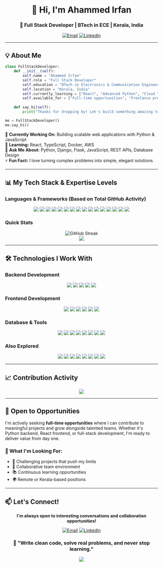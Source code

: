 <div align="center">
  
# 👋 Hi, I'm Ahammed Irfan

### 🚀 Full Stack Developer | BTech in ECE | Kerala, India

[![Email](https://img.shields.io/badge/Email-irfanpa005%40gmail.com-D14836?style=for-the-badge&logo=gmail&logoColor=white)](mailto:irfanpa005@gmail.com)
[![LinkedIn](https://img.shields.io/badge/LinkedIn-Connect-0077B5?style=for-the-badge&logo=linkedin&logoColor=white)](https://linkedin.com/in/yourprofile)

</div>

---

## 💡 About Me

```python
class FullStackDeveloper:
    def __init__(self):
        self.name = "Ahammed Irfan"
        self.role = "Full Stack Developer"
        self.education = "BTech in Electronics & Communication Engineering"
        self.location = "Kerala, India"
        self.currently_learning = ["React", "Advanced Python", "Cloud Technologies"]
        self.available_for = ["Full-time opportunities", "Freelance projects", "Open source collaboration"]
    
    def say_hi(self):
        print("Thanks for dropping by! Let's build something amazing together.")

me = FullStackDeveloper()
me.say_hi()
```

🔭 **Currently Working On:** Building scalable web applications with Python & JavaScript  
🌱 **Learning:** React, TypeScript, Docker, AWS  
💬 **Ask Me About:** Python, Django, Flask, JavaScript, REST APIs, Database Design  
⚡ **Fun Fact:** I love turning complex problems into simple, elegant solutions

---

## 📊 My Tech Stack & Expertise Levels

### **Languages & Frameworks** (Based on Total GitHub Activity)

<div align="center">

<img src="https://img.shields.io/badge/Python-85%25-3776AB?style=for-the-badge&logo=python&logoColor=white" />
<img src="https://img.shields.io/badge/JavaScript-75%25-F7DF1E?style=for-the-badge&logo=javascript&logoColor=black" />
<img src="https://img.shields.io/badge/React-70%25-61DAFB?style=for-the-badge&logo=react&logoColor=black" />
<img src="https://img.shields.io/badge/HTML/CSS-90%25-E34F26?style=for-the-badge&logo=html5&logoColor=white" />
<img src="https://img.shields.io/badge/Django-65%25-092E20?style=for-the-badge&logo=django&logoColor=white" />
<img src="https://img.shields.io/badge/Flask-60%25-000000?style=for-the-badge&logo=flask&logoColor=white" />
<img src="https://img.shields.io/badge/SQL-70%25-4479A1?style=for-the-badge&logo=mysql&logoColor=white" />
<img src="https://img.shields.io/badge/Git-80%25-F05032?style=for-the-badge&logo=git&logoColor=white" />
<img src="https://img.shields.io/badge/Node.js-45%25-339933?style=for-the-badge&logo=nodedotjs&logoColor=white" />
<img src="https://img.shields.io/badge/TypeScript-40%25-3178C6?style=for-the-badge&logo=typescript&logoColor=white" />
<img src="https://img.shields.io/badge/MongoDB-55%25-47A248?style=for-the-badge&logo=mongodb&logoColor=white" />
<img src="https://img.shields.io/badge/PostgreSQL-65%25-316192?style=for-the-badge&logo=postgresql&logoColor=white" />
<img src="https://img.shields.io/badge/Docker-50%25-2496ED?style=for-the-badge&logo=docker&logoColor=white" />
<img src="https://img.shields.io/badge/REST_API-75%25-FF6C37?style=for-the-badge&logo=postman&logoColor=white" />
<img src="https://img.shields.io/badge/Bootstrap-60%25-7952B3?style=for-the-badge&logo=bootstrap&logoColor=white" />
<img src="https://img.shields.io/badge/Tailwind-55%25-06B6D4?style=for-the-badge&logo=tailwindcss&logoColor=white" />

</div>

### **Quick Stats**

<!-- <div align="center">
  <img height="180em" src="https://github-readme-stats.vercel.app/api?username=irfanpa005&show_icons=true&theme=radical&include_all_commits=true&count_private=true&hide_border=true&bg_color=0d1117"/>
  <img height="180em" src="https://github-readme-stats.vercel.app/api/top-langs/?username=irfanpa005&layout=compact&langs_count=8&theme=radical&hide_border=true&bg_color=0d1117"/>
</div> -->

<div align="center">
  <img src="https://github-readme-streak-stats.herokuapp.com/?user=irfanpa005&theme=radical&hide_border=true&background=0d1117" alt="GitHub Streak" />
</div>

<div align="center">
  <img src="https://github-profile-trophy.vercel.app/?username=irfanpa005&theme=radical&no-frame=true&no-bg=true&row=1&column=7" />
</div>

---

## 🛠️ Technologies I Work With

### **Backend Development**
<p align="center">
  <img src="https://img.shields.io/badge/Python-3776AB?style=for-the-badge&logo=python&logoColor=white" />
  <img src="https://img.shields.io/badge/Django-092E20?style=for-the-badge&logo=django&logoColor=white" />
  <img src="https://img.shields.io/badge/Flask-000000?style=for-the-badge&logo=flask&logoColor=white" />
  <img src="https://img.shields.io/badge/FastAPI-009688?style=for-the-badge&logo=fastapi&logoColor=white" />
  <img src="https://img.shields.io/badge/REST_API-FF6C37?style=for-the-badge&logo=postman&logoColor=white" />
</p>

### **Frontend Development**
<p align="center">
  <img src="https://img.shields.io/badge/React-61DAFB?style=for-the-badge&logo=react&logoColor=black" />
  <img src="https://img.shields.io/badge/JavaScript-F7DF1E?style=for-the-badge&logo=javascript&logoColor=black" />
  <img src="https://img.shields.io/badge/HTML5-E34F26?style=for-the-badge&logo=html5&logoColor=white" />
  <img src="https://img.shields.io/badge/CSS3-1572B6?style=for-the-badge&logo=css3&logoColor=white" />
  <img src="https://img.shields.io/badge/Bootstrap-7952B3?style=for-the-badge&logo=bootstrap&logoColor=white" />
  <img src="https://img.shields.io/badge/Tailwind-06B6D4?style=for-the-badge&logo=tailwindcss&logoColor=white" />
</p>

### **Database & Tools**
<p align="center">
  <img src="https://img.shields.io/badge/PostgreSQL-316192?style=for-the-badge&logo=postgresql&logoColor=white" />
  <img src="https://img.shields.io/badge/MySQL-4479A1?style=for-the-badge&logo=mysql&logoColor=white" />
  <img src="https://img.shields.io/badge/MongoDB-47A248?style=for-the-badge&logo=mongodb&logoColor=white" />
  <img src="https://img.shields.io/badge/Redis-DC382D?style=for-the-badge&logo=redis&logoColor=white" />
  <img src="https://img.shields.io/badge/Git-F05032?style=for-the-badge&logo=git&logoColor=white" />
  <img src="https://img.shields.io/badge/Docker-2496ED?style=for-the-badge&logo=docker&logoColor=white" />
  <img src="https://img.shields.io/badge/Linux-FCC624?style=for-the-badge&logo=linux&logoColor=black" />
  <img src="https://img.shields.io/badge/VS_Code-007ACC?style=for-the-badge&logo=visualstudiocode&logoColor=white" />
</p>

### **Also Explored**
<p align="center">
  <img src="https://img.shields.io/badge/Node.js-339933?style=flat-square&logo=nodedotjs&logoColor=white" />
  <img src="https://img.shields.io/badge/Express-000000?style=flat-square&logo=express&logoColor=white" />
  <img src="https://img.shields.io/badge/TypeScript-3178C6?style=flat-square&logo=typescript&logoColor=white" />
  <img src="https://img.shields.io/badge/Vue.js-4FC08D?style=flat-square&logo=vuedotjs&logoColor=white" />
  <img src="https://img.shields.io/badge/AWS-232F3E?style=flat-square&logo=amazonaws&logoColor=white" />
  <img src="https://img.shields.io/badge/Nginx-009639?style=flat-square&logo=nginx&logoColor=white" />
  <img src="https://img.shields.io/badge/GraphQL-E10098?style=flat-square&logo=graphql&logoColor=white" />
  <img src="https://img.shields.io/badge/jQuery-0769AD?style=flat-square&logo=jquery&logoColor=white" />
</p>

---


## 📈 Contribution Activity

<div align="center">
  <img src="https://github-readme-activity-graph.vercel.app/graph?username=irfanpa005&theme=react-dark&hide_border=true&area=true" />
</div>

---

## 💼 Open to Opportunities

I'm actively seeking **full-time opportunities** where I can contribute to meaningful projects and grow alongside talented teams. Whether it's Python backend, React frontend, or full-stack development, I'm ready to deliver value from day one.

### 🎯 What I'm Looking For:
- 🚀 Challenging projects that push my limits
- 👥 Collaborative team environment
- 📚 Continuous learning opportunities
- 🌍 Remote or Kerala-based positions

---

## 📫 Let's Connect!

<div align="center">

**I'm always open to interesting conversations and collaboration opportunities!**

[![Email](https://img.shields.io/badge/Email-irfanpa005%40gmail.com-D14836?style=for-the-badge&logo=gmail&logoColor=white)](mailto:irfanpa005@gmail.com)
[![LinkedIn](https://img.shields.io/badge/LinkedIn-Connect-0077B5?style=for-the-badge&logo=linkedin&logoColor=white)](https://linkedin.com/in/ahammed-irfan-ali)

### 💬 "Write clean code, solve real problems, and never stop learning."

</div>


<div align="center">
  <img src="https://capsule-render.vercel.app/api?type=waving&color=gradient&height=100&section=footer" />
</div>
